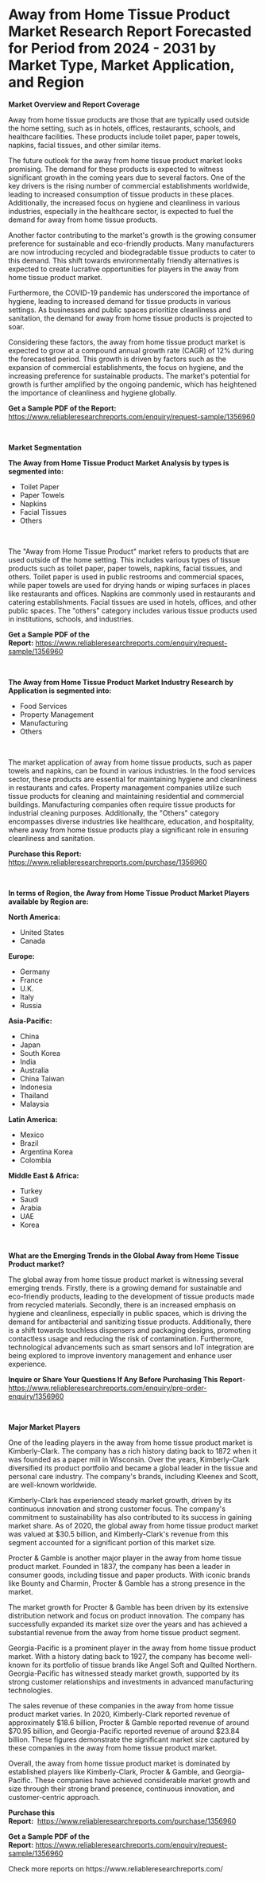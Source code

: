 <p><h1>Away from Home Tissue Product Market Research Report Forecasted for Period from 2024 -  2031 by Market Type, Market Application, and Region</h1></p><p><strong>Market Overview and Report Coverage</strong></p>
<p><p>Away from home tissue products are those that are typically used outside the home setting, such as in hotels, offices, restaurants, schools, and healthcare facilities. These products include toilet paper, paper towels, napkins, facial tissues, and other similar items.</p><p>The future outlook for the away from home tissue product market looks promising. The demand for these products is expected to witness significant growth in the coming years due to several factors. One of the key drivers is the rising number of commercial establishments worldwide, leading to increased consumption of tissue products in these places. Additionally, the increased focus on hygiene and cleanliness in various industries, especially in the healthcare sector, is expected to fuel the demand for away from home tissue products.</p><p>Another factor contributing to the market's growth is the growing consumer preference for sustainable and eco-friendly products. Many manufacturers are now introducing recycled and biodegradable tissue products to cater to this demand. This shift towards environmentally friendly alternatives is expected to create lucrative opportunities for players in the away from home tissue product market.</p><p>Furthermore, the COVID-19 pandemic has underscored the importance of hygiene, leading to increased demand for tissue products in various settings. As businesses and public spaces prioritize cleanliness and sanitation, the demand for away from home tissue products is projected to soar.</p><p>Considering these factors, the away from home tissue product market is expected to grow at a compound annual growth rate (CAGR) of 12% during the forecasted period. This growth is driven by factors such as the expansion of commercial establishments, the focus on hygiene, and the increasing preference for sustainable products. The market's potential for growth is further amplified by the ongoing pandemic, which has heightened the importance of cleanliness and hygiene globally.</p></p>
<p><strong>Get a Sample PDF of the Report:</strong> <a href="https://www.reliableresearchreports.com/enquiry/request-sample/1356960">https://www.reliableresearchreports.com/enquiry/request-sample/1356960</a></p>
<p>&nbsp;</p>
<p><strong>Market Segmentation</strong></p>
<p><strong>The Away from Home Tissue Product Market Analysis by types is segmented into:</strong></p>
<p><ul><li>Toilet Paper</li><li>Paper Towels</li><li>Napkins</li><li>Facial Tissues</li><li>Others</li></ul></p>
<p>&nbsp;</p>
<p><p>The "Away from Home Tissue Product" market refers to products that are used outside of the home setting. This includes various types of tissue products such as toilet paper, paper towels, napkins, facial tissues, and others. Toilet paper is used in public restrooms and commercial spaces, while paper towels are used for drying hands or wiping surfaces in places like restaurants and offices. Napkins are commonly used in restaurants and catering establishments. Facial tissues are used in hotels, offices, and other public spaces. The "others" category includes various tissue products used in institutions, schools, and industries.</p></p>
<p><strong>Get a Sample PDF of the Report:</strong>&nbsp;<a href="https://www.reliableresearchreports.com/enquiry/request-sample/1356960">https://www.reliableresearchreports.com/enquiry/request-sample/1356960</a></p>
<p>&nbsp;</p>
<p><strong>The Away from Home Tissue Product Market Industry Research by Application is segmented into:</strong></p>
<p><ul><li>Food Services</li><li>Property Management</li><li>Manufacturing</li><li>Others</li></ul></p>
<p>&nbsp;</p>
<p><p>The market application of away from home tissue products, such as paper towels and napkins, can be found in various industries. In the food services sector, these products are essential for maintaining hygiene and cleanliness in restaurants and cafes. Property management companies utilize such tissue products for cleaning and maintaining residential and commercial buildings. Manufacturing companies often require tissue products for industrial cleaning purposes. Additionally, the "Others" category encompasses diverse industries like healthcare, education, and hospitality, where away from home tissue products play a significant role in ensuring cleanliness and sanitation.</p></p>
<p><strong>Purchase this Report:</strong>&nbsp; <a href="https://www.reliableresearchreports.com/purchase/1356960">https://www.reliableresearchreports.com/purchase/1356960</a></p>
<p>&nbsp;</p>
<p><strong>In terms of Region, the Away from Home Tissue Product Market Players available by Region are:</strong></p>
<p>
    <p> <strong> North America: </strong>
        <ul>
            <li>United States</li>
            <li>Canada</li>
        </ul>
        </p> 
    <p> <strong> Europe: </strong>
        <ul>
            <li>Germany</li>
            <li>France</li>
            <li>U.K.</li>
            <li>Italy</li>
            <li>Russia</li>
        </ul>
        </p> 
    <p> <strong> Asia-Pacific: </strong>
        <ul>
            <li>China</li>
            <li>Japan</li>
            <li>South Korea</li>
            <li>India</li>
            <li>Australia</li>
            <li>China Taiwan</li>
            <li>Indonesia</li>
            <li>Thailand</li>
            <li>Malaysia</li>
        </ul>
        </p> 
    <p> <strong> Latin America: </strong>
        <ul>
            <li>Mexico</li>
            <li>Brazil</li>
            <li>Argentina Korea</li>
            <li>Colombia</li>
        </ul>
        </p> 
    <p> <strong> Middle East & Africa: </strong>
        <ul>
            <li>Turkey</li>
            <li>Saudi</li>
            <li>Arabia</li>
            <li>UAE</li>
            <li>Korea</li>
        </ul>
    </p>
    </p>
<p>&nbsp;</p>
<p><strong>What are the Emerging Trends in the Global Away from Home Tissue Product market?</strong></p>
<p><p>The global away from home tissue product market is witnessing several emerging trends. Firstly, there is a growing demand for sustainable and eco-friendly products, leading to the development of tissue products made from recycled materials. Secondly, there is an increased emphasis on hygiene and cleanliness, especially in public spaces, which is driving the demand for antibacterial and sanitizing tissue products. Additionally, there is a shift towards touchless dispensers and packaging designs, promoting contactless usage and reducing the risk of contamination. Furthermore, technological advancements such as smart sensors and IoT integration are being explored to improve inventory management and enhance user experience.</p></p>
<p><strong>Inquire or Share Your Questions If Any Before Purchasing This Report</strong>- <a href="https://www.reliableresearchreports.com/enquiry/pre-order-enquiry/1356960">https://www.reliableresearchreports.com/enquiry/pre-order-enquiry/1356960</a></p>
<p>&nbsp;</p>
<p><strong>Major Market Players</strong></p>
<p><p>One of the leading players in the away from home tissue product market is Kimberly-Clark. The company has a rich history dating back to 1872 when it was founded as a paper mill in Wisconsin. Over the years, Kimberly-Clark diversified its product portfolio and became a global leader in the tissue and personal care industry. The company's brands, including Kleenex and Scott, are well-known worldwide.</p><p>Kimberly-Clark has experienced steady market growth, driven by its continuous innovation and strong customer focus. The company's commitment to sustainability has also contributed to its success in gaining market share. As of 2020, the global away from home tissue product market was valued at $30.5 billion, and Kimberly-Clark's revenue from this segment accounted for a significant portion of this market size.</p><p>Procter & Gamble is another major player in the away from home tissue product market. Founded in 1837, the company has been a leader in consumer goods, including tissue and paper products. With iconic brands like Bounty and Charmin, Procter & Gamble has a strong presence in the market.</p><p>The market growth for Procter & Gamble has been driven by its extensive distribution network and focus on product innovation. The company has successfully expanded its market size over the years and has achieved a substantial revenue from the away from home tissue product segment.</p><p>Georgia-Pacific is a prominent player in the away from home tissue product market. With a history dating back to 1927, the company has become well-known for its portfolio of tissue brands like Angel Soft and Quilted Northern. Georgia-Pacific has witnessed steady market growth, supported by its strong customer relationships and investments in advanced manufacturing technologies.</p><p>The sales revenue of these companies in the away from home tissue product market varies. In 2020, Kimberly-Clark reported revenue of approximately $18.6 billion, Procter & Gamble reported revenue of around $70.95 billion, and Georgia-Pacific reported revenue of around $23.84 billion. These figures demonstrate the significant market size captured by these companies in the away from home tissue product market.</p><p>Overall, the away from home tissue product market is dominated by established players like Kimberly-Clark, Procter & Gamble, and Georgia-Pacific. These companies have achieved considerable market growth and size through their strong brand presence, continuous innovation, and customer-centric approach.</p></p>
<p><strong>Purchase this Report:</strong>&nbsp;&nbsp;<a href="https://www.reliableresearchreports.com/purchase/1356960">https://www.reliableresearchreports.com/purchase/1356960</a></p>
<p></p>
<p><strong>Get a Sample PDF of the Report:</strong>&nbsp;<a href="https://www.reliableresearchreports.com/enquiry/request-sample/1356960">https://www.reliableresearchreports.com/enquiry/request-sample/1356960</a></p>
<p>Check more reports on https://www.reliableresearchreports.com/</p>